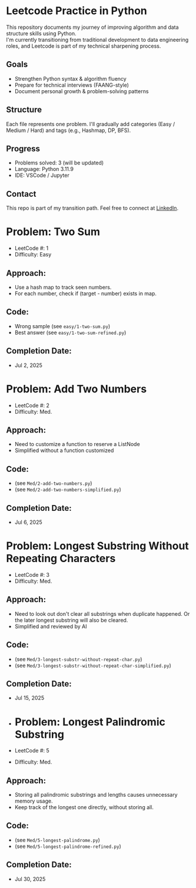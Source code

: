 # Leetcode Practice in Python

This repository documents my journey of improving algorithm and data structure skills using Python.  
I'm currently transitioning from traditional development to data engineering roles, and Leetcode is part of my technical sharpening process.

## Goals

- Strengthen Python syntax & algorithm fluency
- Prepare for technical interviews (FAANG-style)
- Document personal growth & problem-solving patterns

## Structure

Each file represents one problem.
I'll gradually add categories (Easy / Medium / Hard) and tags (e.g., Hashmap, DP, BFS).

## Progress

- Problems solved: 3 (will be updated)
- Language: Python 3.11.9
- IDE: VSCode / Jupyter

## Contact

This repo is part of my transition path. Feel free to connect at [LinkedIn](https://www.linkedin.com/in/zheziv-26ba77194/).

# Problem: Two Sum
- LeetCode #: 1
- Difficulty: Easy

## Approach:
- Use a hash map to track seen numbers.
- For each number, check if (target - number) exists in map.

## Code:
- Wrong sample (see `easy/1-two-sum.py`)
- Best answer (see `easy/1-two-sum-refined.py`)

## Completion Date:
- Jul 2, 2025

# Problem: Add Two Numbers
- LeetCode #: 2
- Difficulty: Med.

## Approach:
- Need to customize a function to reserve a ListNode
- Simplified without a function customized

## Code:
- (see `Med/2-add-two-numbers.py`)
- (see `Med/2-add-two-numbers-simplified.py`)

## Completion Date:
- Jul 6, 2025

# Problem: Longest Substring Without Repeating Characters
- LeetCode #: 3
- Difficulty: Med.

## Approach:
- Need to look out don't clear all substrings when duplicate happened. Or the later longest substring will also be cleared.
- Simplified and reviewed by AI

## Code:
- (see `Med/3-longest-substr-without-repeat-char.py`)
- (see `Med/3-longest-substr-without-repeat-char-simplified.py`)

## Completion Date:
- Jul 15, 2025

- # Problem: Longest Palindromic Substring
- LeetCode #: 5
- Difficulty: Med.

## Approach:
- Storing all palindromic substrings and lengths causes unnecessary memory usage.
- Keep track of the longest one directly, without storing all.

## Code:
- (see `Med/5-longest-palindrome.py`)
- (see `Med/5-longest-palindrome-refined.py`)

## Completion Date:
- Jul 30, 2025
